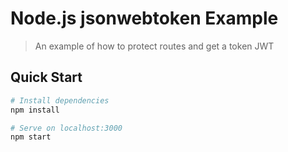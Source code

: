 # Node.js jsonwebtoken Example

> An example of how to protect routes and get a token JWT

## Quick Start

``` bash
# Install dependencies
npm install

# Serve on localhost:3000
npm start
```